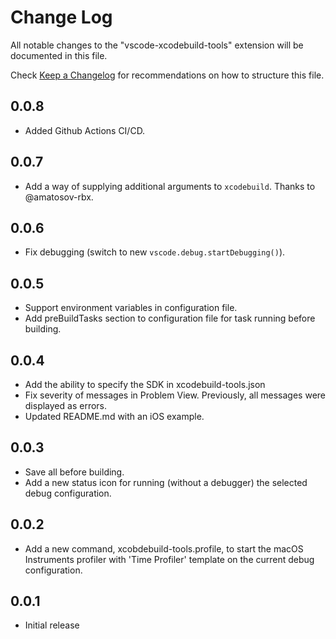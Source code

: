 # Change Log
All notable changes to the "vscode-xcodebuild-tools" extension will be documented in this file.

Check [Keep a Changelog](http://keepachangelog.com/) for recommendations on how to structure this file.

## 0.0.8
- Added Github Actions CI/CD.

## 0.0.7
- Add a way of supplying additional arguments to `xcodebuild`. Thanks to @amatosov-rbx.

## 0.0.6
- Fix debugging (switch to new `vscode.debug.startDebugging()`).

## 0.0.5
- Support environment variables in configuration file.
- Add preBuildTasks section to configuration file for task running before building.

## 0.0.4
- Add the ability to specify the SDK in xcodebuild-tools.json
- Fix severity of messages in Problem View. Previously, all messages were displayed as errors.
- Updated README.md with an iOS example.

## 0.0.3
- Save all before building.
- Add a new status icon for running (without a debugger) the selected debug configuration.

## 0.0.2
- Add a new command, xcobdebuild-tools.profile, to start the macOS Instruments profiler with 'Time Profiler' template on the current debug configuration.

## 0.0.1
- Initial release


